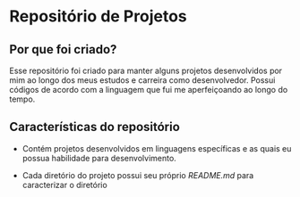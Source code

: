 <h1>Repositório de Projetos</h1>
<p>
<h2>Por que foi criado?</h2>
<p>
Esse repositório foi criado para manter alguns projetos desenvolvidos por mim ao longo dos meus estudos e carreira como desenvolvedor. Possui códigos de acordo com a linguagem que fui me aperfeiçoando ao longo do tempo.
<p>
<h2>Características do repositório</h2>
<p></p>

- Contém projetos desenvolvidos em linguagens específicas e as quais eu possua habilidade para desenvolvimento.

- Cada diretório do projeto possui seu próprio _README.md_ para caracterizar o diretório
